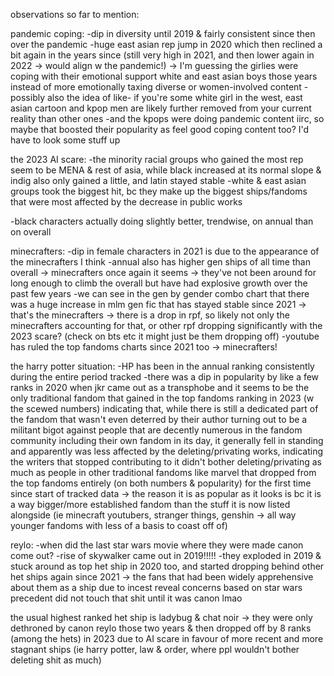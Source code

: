
observations so far to mention:

pandemic coping:
-dip in diversity until 2019 & fairly consistent since then over the pandemic
-huge east asian rep jump in 2020 which then reclined a bit again in the years since (still very high in 2021, and then lower again in 2022 -> would align w the pandemic!)
-> I'm guessing the girlies were coping with their emotional support white and east asian boys those years instead of more emotionally taxing diverse or women-involved content
    -possibly also the idea of like- if you're some white girl in the west, east asian cartoon and kpop men are likely further removed from your current reality than other ones
    -and the kpops were doing pandemic content iirc, so maybe that boosted their popularity as feel good coping content too? I'd have to look some stuff up

the 2023 AI scare:
-the minority racial groups who gained the most rep seem to be MENA & rest of asia, while black increased at its normal slope & indig also only gained a little, and latin stayed stable
-white & east asian groups took the biggest hit, bc they make up the biggest ships/fandoms that were most affected by the decrease in public works

-black characters actually doing slightly better, trendwise, on annual than on overall

minecrafters:
-dip in female characters in 2021 is due to the appearance of the minecrafters I think
-annual also has higher gen ships of all time than overall
    -> minecrafters once again it seems
    -> they've not been around for long enough to climb the overall but have had explosive growth over the past few years
    -we can see in the gen by gender combo chart that there was a huge increase in mlm gen fic that has stayed stable since 2021 -> that's the minecrafters
    -> there is a drop in rpf, so likely not only the minecrafters accounting for that, or other rpf dropping significantly with the 2023 scare? (check on bts etc it might just be them dropping off)
-youtube has ruled the top fandoms charts since 2021 too -> minecrafters!


the harry potter situation:
-HP has been in the annual ranking consistently during the entire period tracked
-there was a dip in popularity by like a few ranks in 2020 when jkr came out as a transphobe and it seems to be the only traditional fandom that gained in the top fandoms ranking in 2023 (w the scewed numbers) indicating that, while there is still a dedicated part of the fandom that wasn't even deterred by their author turning out to be a militant bigot against people that are decently numerous in the fandom community including their own fandom in its day, it generally fell in standing and apparently was less affected by the deleting/privating works, indicating the writers that stopped contributing to it didn't bother deleting/privating as much as people in other traditional fandoms like marvel that dropped from the top fandoms entirely (on both numbers & popularity) for the first time since start of tracked data
    -> the reason it is as popular as it looks is bc it is a way bigger/more established fandom than the stuff it is now listed alongside (ie minecraft youtubers, stranger things, genshin -> all way younger fandoms with less of a basis to coast off of)

reylo:
-when did the last star wars movie where they were made canon come out?
    -rise of skywalker came out in 2019!!!!!
-they exploded in 2019 & stuck around as top het ship in 2020 too, and started dropping behind other het ships again since 2021
    -> the fans that had been widely apprehensive about them as a ship due to incest reveal concerns based on star wars precedent did not touch that shit until it was canon lmao

the usual highest ranked het ship is ladybug & chat noir
-> they were only dethroned by canon reylo those two years & then dropped off by 8 ranks (among the hets) in 2023 due to AI scare in favour of more recent and more stagnant ships (ie harry potter, law & order, where ppl wouldn't bother deleting shit as much)